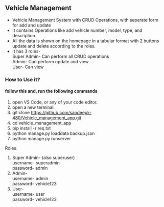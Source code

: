 <h2>Vehicle Management</h2>

- Vehicle Management System with CRUD Operations, with seperate form for add and update <br>
-  It contains Operations like add vehicle number, model, type, and description. <br>
-   All the data is shown on the homepage in a tabular format with 2 buttons update and delete according to the roles. <br>
-   It has 3 roles- <br>
Super Admin- Can perform all CRUD operations <br>
Admin- Can perform update and view <br>
User- Can view <br>

<h3>How to Use it?</h3>
<h4>follow this and, run the following commands</h4>

1) open VS Code, or any of  your code editor. <br>
2) open a new terminal. <br>
3) git clone https://github.com/sandeepk-480/Vehicle_management_app.git <br>
4) cd vehicle_management_app <br>
5) pip install -r req.txt <br>
6) python manage.py loaddata backup.json <br>
7)  python manage.py runserver <br>

Roles: <br>

1) Super Admin- (also superuser)<br>
username- superadmin<br>
password- admin<br>
3) Admin-<br>
username- admin<br>
password- vehicle123<br>
3) User-<br>
username- user<br>
password- vehicle123<br>




